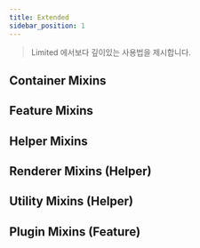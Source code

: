 ```yaml
---
title: Extended
sidebar_position: 1
---
```


> Limited 에서보다 깊이있는 사용법을 제시합니다.

## Container Mixins

## Feature Mixins

## Helper Mixins

## Renderer Mixins (Helper)

## Utility Mixins (Helper)

## Plugin Mixins (Feature)
